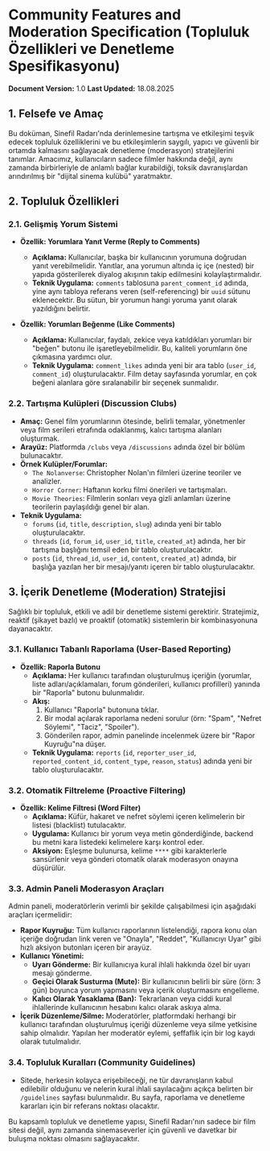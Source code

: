 # Community Features and Moderation Specification (Topluluk Özellikleri ve Denetleme Spesifikasyonu)

**Document Version:** 1.0
**Last Updated:** 18.08.2025

## 1. Felsefe ve Amaç

Bu doküman, Sinefil Radarı'nda derinlemesine tartışma ve etkileşimi teşvik edecek topluluk özelliklerini ve bu etkileşimlerin saygılı, yapıcı ve güvenli bir ortamda kalmasını sağlayacak denetleme (moderasyon) stratejilerini tanımlar. Amacımız, kullanıcıların sadece filmler hakkında değil, aynı zamanda birbirleriyle de anlamlı bağlar kurabildiği, toksik davranışlardan arındırılmış bir "dijital sinema kulübü" yaratmaktır.

## 2. Topluluk Özellikleri

### 2.1. Gelişmiş Yorum Sistemi

-   **Özellik: Yorumlara Yanıt Verme (Reply to Comments)**
    -   **Açıklama:** Kullanıcılar, başka bir kullanıcının yorumuna doğrudan yanıt verebilmelidir. Yanıtlar, ana yorumun altında iç içe (nested) bir yapıda gösterilerek diyalog akışının takip edilmesini kolaylaştırmalıdır.
    -   **Teknik Uygulama:** `comments` tablosuna `parent_comment_id` adında, yine aynı tabloya referans veren (self-referencing) bir `uuid` sütunu eklenecektir. Bu sütun, bir yorumun hangi yoruma yanıt olarak yazıldığını belirtir.

-   **Özellik: Yorumları Beğenme (Like Comments)**
    -   **Açıklama:** Kullanıcılar, faydalı, zekice veya katıldıkları yorumları bir "beğen" butonu ile işaretleyebilmelidir. Bu, kaliteli yorumların öne çıkmasına yardımcı olur.
    -   **Teknik Uygulama:** `comment_likes` adında yeni bir ara tablo (`user_id`, `comment_id`) oluşturulacaktır. Film detay sayfasında yorumlar, en çok beğeni alanlara göre sıralanabilir bir seçenek sunmalıdır.

### 2.2. Tartışma Kulüpleri (Discussion Clubs)

-   **Amaç:** Genel film yorumlarının ötesinde, belirli temalar, yönetmenler veya film serileri etrafında odaklanmış, kalıcı tartışma alanları oluşturmak.
-   **Arayüz:** Platformda `/clubs` veya `/discussions` adında özel bir bölüm bulunacaktır.
-   **Örnek Kulüpler/Forumlar:**
    -   `The Nolanverse`: Christopher Nolan'ın filmleri üzerine teoriler ve analizler.
    -   `Horror Corner`: Haftanın korku filmi önerileri ve tartışmaları.
    -   `Movie Theories`: Filmlerin sonları veya gizli anlamları üzerine teorilerin paylaşıldığı genel bir alan.
-   **Teknik Uygulama:**
    -   `forums` (`id`, `title`, `description`, `slug`) adında yeni bir tablo oluşturulacaktır.
    -   `threads` (`id`, `forum_id`, `user_id`, `title`, `created_at`) adında, her bir tartışma başlığını temsil eden bir tablo oluşturulacaktır.
    -   `posts` (`id`, `thread_id`, `user_id`, `content`, `created_at`) adında, bir başlığa yazılan her bir mesajı/yanıtı içeren bir tablo oluşturulacaktır.

## 3. İçerik Denetleme (Moderation) Stratejisi

Sağlıklı bir topluluk, etkili ve adil bir denetleme sistemi gerektirir. Stratejimiz, reaktif (şikayet bazlı) ve proaktif (otomatik) sistemlerin bir kombinasyonuna dayanacaktır.

### 3.1. Kullanıcı Tabanlı Raporlama (User-Based Reporting)

-   **Özellik: Raporla Butonu**
    -   **Açıklama:** Her kullanıcı tarafından oluşturulmuş içeriğin (yorumlar, liste adları/açıklamaları, forum gönderileri, kullanıcı profilleri) yanında bir "Raporla" butonu bulunmalıdır.
    -   **Akış:**
        1.  Kullanıcı "Raporla" butonuna tıklar.
        2.  Bir modal açılarak raporlama nedeni sorulur (örn: "Spam", "Nefret Söylemi", "Taciz", "Spoiler").
        3.  Gönderilen rapor, admin panelinde incelenmek üzere bir "Rapor Kuyruğu"na düşer.
    -   **Teknik Uygulama:** `reports` (`id`, `reporter_user_id`, `reported_content_id`, `content_type`, `reason`, `status`) adında yeni bir tablo oluşturulacaktır.

### 3.2. Otomatik Filtreleme (Proactive Filtering)

-   **Özellik: Kelime Filtresi (Word Filter)**
    -   **Açıklama:** Küfür, hakaret ve nefret söylemi içeren kelimelerin bir listesi (blacklist) tutulacaktır.
    -   **Uygulama:** Kullanıcı bir yorum veya metin gönderdiğinde, backend bu metni kara listedeki kelimelere karşı kontrol eder.
    -   **Aksiyon:** Eşleşme bulunursa, kelime `****` gibi karakterlerle sansürlenir veya gönderi otomatik olarak moderasyon onayına düşürülür.

### 3.3. Admin Paneli Moderasyon Araçları

Admin paneli, moderatörlerin verimli bir şekilde çalışabilmesi için aşağıdaki araçları içermelidir:

-   **Rapor Kuyruğu:** Tüm kullanıcı raporlarının listelendiği, rapora konu olan içeriğe doğrudan link veren ve "Onayla", "Reddet", "Kullanıcıyı Uyar" gibi hızlı aksiyon butonları içeren bir arayüz.
-   **Kullanıcı Yönetimi:**
    -   **Uyarı Gönderme:** Bir kullanıcıya kural ihlali hakkında özel bir uyarı mesajı gönderme.
    -   **Geçici Olarak Susturma (Mute):** Bir kullanıcının belirli bir süre (örn: 3 gün) boyunca yorum yapmasını veya içerik oluşturmasını engelleme.
    -   **Kalıcı Olarak Yasaklama (Ban):** Tekrarlanan veya ciddi kural ihlallerinde kullanıcının hesabını kalıcı olarak askıya alma.
-   **İçerik Düzenleme/Silme:** Moderatörler, platformdaki herhangi bir kullanıcı tarafından oluşturulmuş içeriği düzenleme veya silme yetkisine sahip olmalıdır. Yapılan her moderatör eylemi, şeffaflık için bir log kaydı olarak tutulmalıdır.

### 3.4. Topluluk Kuralları (Community Guidelines)

-   Sitede, herkesin kolayca erişebileceği, ne tür davranışların kabul edilebilir olduğunu ve nelerin kural ihlali sayılacağını açıkça belirten bir `/guidelines` sayfası bulunmalıdır. Bu sayfa, raporlama ve denetleme kararları için bir referans noktası olacaktır.

Bu kapsamlı topluluk ve denetleme yapısı, Sinefil Radarı'nın sadece bir film sitesi değil, aynı zamanda sinemaseverler için güvenli ve davetkar bir buluşma noktası olmasını sağlayacaktır.
